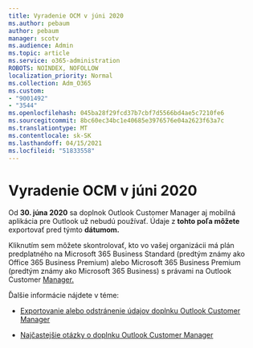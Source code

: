 ```yaml
---
title: Vyradenie OCM v júni 2020
ms.author: pebaum
author: pebaum
manager: scotv
ms.audience: Admin
ms.topic: article
ms.service: o365-administration
ROBOTS: NOINDEX, NOFOLLOW
localization_priority: Normal
ms.collection: Adm_O365
ms.custom:
- "9001492"
- "3544"
ms.openlocfilehash: 045ba28f29fcd37b7cbf7d5566bd4ae5c7210fe6
ms.sourcegitcommit: 8bc60ec34bc1e40685e3976576e04a2623f63a7c
ms.translationtype: MT
ms.contentlocale: sk-SK
ms.lasthandoff: 04/15/2021
ms.locfileid: "51833558"
---
```

# <a name="ocm-to-be-retired-june-2020"></a>Vyradenie OCM v júni 2020


Od **30. júna 2020** sa doplnok Outlook Customer Manager aj mobilná aplikácia pre Outlook už nebudú používať. Údaje z **tohto poľa môžete** exportovať pred týmto **dátumom.**  

Kliknutím sem môžete skontrolovať, kto vo vašej organizácii má plán predplatného na Microsoft 365 Business Standard (predtým známy ako Office 365 Business Premium) alebo Microsoft 365 Business Premium (predtým známy ako Microsoft 365 Business) s právami na Outlook Customer [Manager.](https://admin.microsoft.com/AdminPortal/Home?ref=/users)

Ďalšie informácie nájdete v téme:

- [Exportovanie alebo odstránenie údajov doplnku Outlook Customer Manager](https://support.office.com/article/1a421cb4-e8de-4b44-bfb8-710b92820439)

- [Najčastejšie otázky o doplnku Outlook Customer Manager](https://techcommunity.microsoft.com/t5/outlook-customer-manager/faq-frequently-asked-questions-about-outlook-customer-manager/m-p/29680)
